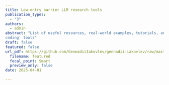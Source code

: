 ```yaml
---
title: Low-entry barrier LLM research tools
publication_types:
  - "3"
authors:
  - admin
abstract: "List of useful resources, real-world examples, tutorials, and 'vibe
coding' tools"
draft: false
featured: false
url_pdf: https://github.com/GennadiiIakovlev/gennadii-iakovlev/raw/master/content/publication/regime-change-democratization-and-democratic-backsliding/llm-low-entry.pdf
  filename: featured
  focal_point: Smart
  preview_only: false
date: 2025-04-01  

---
```

